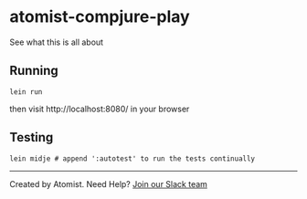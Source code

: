 # atomist-compjure-play

See what this is all about

## Running

```
lein run
```

then visit http://localhost:8080/ in your browser

## Testing

```
lein midje # append ':autotest' to run the tests continually 
```


---
Created by Atomist. Need Help? <a href="https://join.atomist.com/">Join our Slack team</a>
